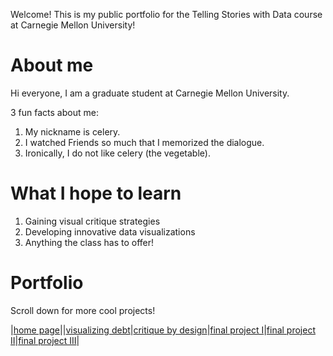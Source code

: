 Welcome! This is my public portfolio for the Telling Stories with Data course at Carnegie Mellon University!

# About me
Hi everyone, I am a graduate student at Carnegie Mellon University.

3 fun facts about me:
1. My nickname is celery.
2. I watched Friends so much that I memorized the dialogue.
3. Ironically, I do not like celery (the vegetable).

# What I hope to learn

1. Gaining visual critique strategies
2. Developing innovative data visualizations
3. Anything the class has to offer!

# Portfolio
Scroll down for more cool projects!

|[home page](https://celerysally.github.io/portfolio/)||[visualizing debt](https://celerysally.github.io/portfolio/)|[critique by design](https://celerysally.github.io/portfolio/)|[final project I](https://celerysally.github.io/portfolio/)|[final project II](https://celerysally.github.io/portfolio/)|[final project III](https://celerysally.github.io/portfolio/)|
